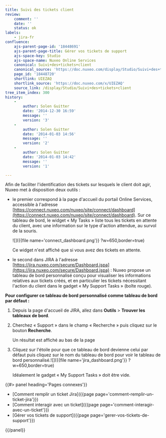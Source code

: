 ```yaml
---
title: Suivi des tickets client
review:
    comment: ''
    date: ''
    status: ok
labels:
    - jira-fr
confluence:
    ajs-parent-page-id: '18448691'
    ajs-parent-page-title: Gérer vos tickets de support
    ajs-space-key: Studio
    ajs-space-name: Nuxeo Online Services
    canonical: Suivi+des+tickets+client
    canonical_source: 'https://doc.nuxeo.com/display/Studio/Suivi+des+tickets+client'
    page_id: '18448720'
    shortlink: UIEZAQ
    shortlink_source: 'https://doc.nuxeo.com/x/UIEZAQ'
    source_link: /display/Studio/Suivi+des+tickets+client
tree_item_index: 300
history:
    -
        author: Solen Guitter
        date: '2014-12-30 16:59'
        message: ''
        version: '3'
    -
        author: Solen Guitter
        date: '2014-01-03 14:56'
        message: ''
        version: '2'
    -
        author: Solen Guitter
        date: '2014-01-03 14:42'
        message: ''
        version: '1'

---
```

Afin de faciliter l'identification des tickets sur lesquels le client doit agir, Nuxeo met &agrave; disposition deux outils :

*   le premier correspond &agrave; la page d'accueil du portail Online Services, accessible &agrave; l'adresse [https://connect.nuxeo.com/nuxeo/site/connect/dashboard](https://connect.nuxeo.com/nuxeo/site/connect/dashboard). Sur ce tableau de bord, le widget &laquo; My Tasks &raquo; liste tous les tickets en attente du client, avec une information sur le type d'action attendue, au survol de la souris.

    ![]({{file name='connect_dashboard.png'}} ?w=650,border=true)

    Ce widget n'est affich&eacute; que si vous avez des tickets en attente.

*   le second dans JIRA &agrave; l'adresse [https://jira.nuxeo.com/secure/Dashboard.jspa](https://jira.nuxeo.com/secure/Dashboard.jspa) : Nuxeo propose un tableau de bord personnalis&eacute; con&ccedil;u pour visualiser les informations relatives aux tickets cr&eacute;&eacute;s, et en particulier les tickets n&eacute;cessitant l'action du client dans le gadget &laquo; My Support Tasks &raquo; (bo&icirc;te rouge).

**Pour configurer ce tableau de bord personnalis&eacute; comme tableau de bord par d&eacute;faut :**

1.  Depuis la page d'accueil de JIRA, allez dans **Outils** > **Trouver les tableaux de bord**.

2.  Cherchez &laquo; Support &raquo; dans le champ &laquo; Recherche &raquo; puis cliquez sur le bouton **Recherche**.

    Un r&eacute;sultat est affich&eacute; au bas de la page

3.  Cliquez sur l'&eacute;toile pour que ce tableau de bord devienne celui par d&eacute;faut puis cliquez sur le nom du tableau de bord pour voir le tableau de bord personnalis&eacute;.![]({{file name='jira_dashboard.png'}} ?w=650,border=true)

    Id&eacute;alement le gadget &laquo; My Support Tasks &raquo; doit &ecirc;tre vide.

<div class="row" data-equalizer data-equalize-on="medium"><div class="column medium-6">{{#> panel heading='Pages connexes'}}

- [Comment remplir un ticket Jira]({{page page='comment-remplir-un-ticket-jira'}})
- [Comment interagir avec un ticket]({{page page='comment-interagir-avec-un-ticket'}})
- [G&eacute;rer vos tickets de support]({{page page='gerer-vos-tickets-de-support'}})

{{/panel}}</div><div class="column medium-6">

&nbsp;

</div></div>
